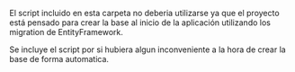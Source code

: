 El script incluido en esta carpeta no deberia utilizarse ya que el proyecto está pensado para crear la base al inicio de la aplicación utilizando los migration de EntityFramework.

Se incluye el script por si hubiera algun inconveniente a la hora de crear la base de forma automatica.